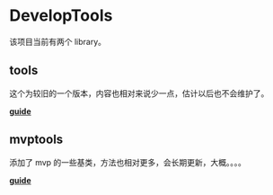# DevelopTools
该项目当前有两个 library。
## tools
这个为较旧的一个版本，内容也相对来说少一点，估计以后也不会维护了。

**[guide](https://github.com/jianjunhuang/DevelopTools/blob/master/guide/tools.md)**

## mvptools
添加了 mvp 的一些基类，方法也相对更多，会长期更新，大概。。。。

**[guide](https://github.com/jianjunhuang/DevelopTools/blob/master/guide/mvptools.md)**
